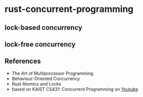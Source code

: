 # rust-concurrent-programming
## lock-based concurrency
## lock-free concurrency
## References
- The Art of Multiprocessor Programming
- Behaviour-Oriented Concurrency
- Rust Atomics and Locks
- based on KAIST CS431: Concurrent Programming on [Youtube](https://www.youtube.com/@kaistconcurrencyandparalle5042)
